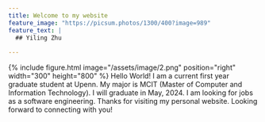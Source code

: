 ```yaml
---
title: Welcome to my website
feature_image: "https://picsum.photos/1300/400?image=989"
feature_text: |
  ## Yiling Zhu 
  
---
```

{% include figure.html image="/assets/image/2.png" position="right" width="300" height="800" %}
Hello World! 
I am a current first year graduate student at Upenn. My major is MCIT (Master of Computer and Information Technology).
I will graduate in May, 2024.
I am looking for jobs as a software engineering.
Thanks for visiting my personal website. Looking forward to connecting with you! 
<!-- There isn't much going on here yet, but watch this space -->
